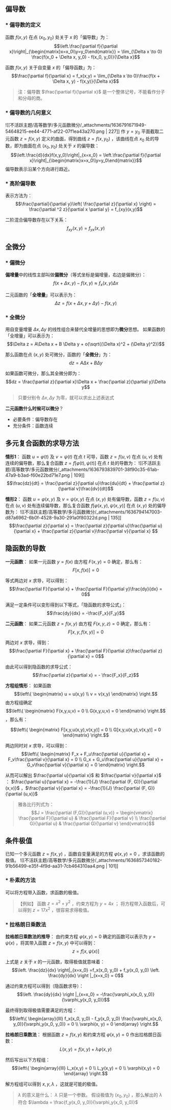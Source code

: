 
## 偏导数

### * 偏导数的定义
函数 $f(x,y)$  在点 $(x_0, y_0)$  处关于 $x$  的「偏导数」为：
$$\left.\frac{\partial f}{\partial x}\right|_{\begin{matrix}x=x_0\\y=y_0\end{matrix}}
= \lim_{\Delta x \to 0} \frac{f(x_0 + \Delta x, y_0) - f(x_0, y_0)}{\Delta x}$$

函数 $f(x,y)$  关于自变量 $x$  的「偏导函数」为：
$$\frac{\partial f}{\partial x} = f_x(x,y) = \lim_{\Delta x \to 0}\frac{f(x + \Delta x, y) - f(x,y)}{\Delta x}$$

> 注：偏导数 $\frac{\partial f}{\partial x}$  是一个整体记号，不能看作分子和分母的商。



### * 偏导数的几何意义
![[不活跃主题/高等数学/多元函数微分/_attachments/1636791671949-54648215-ee44-4771-af22-07f1ea43a270.png | 227]]
作 $y = y_0$  平面截取二元函数 $z = f(x,y)$  定义的曲面，得到曲线 $z = f(x, y_0)$ ，该曲线在点 $x_0$  处的导数，即为曲面在点 $(x_0, y_0)$  处关于 $x$  的偏导数：
$$\left.\frac{d}{dx}f(x,y_0)\right|_{x=x_0} = 
\left.\frac{\partial f}{\partial x}\right|_{\begin{matrix}x=x_0\\y=y_0\end{matrix}}$$
偏导数表示沿某个方向进行趋近。


### * 高阶偏导数
表示方法为：
$$\frac{\partial}{\partial y}\left( \frac{\partial z}{\partial x} \right)
= \frac{\partial ^2 z}{\partial x \partial y} = f_{xy}(x,y)$$

二阶混合偏导数存在以下关系：
$$f_{xy}(x,y) = f_{yx}(x,y)$$


## 全微分

### * 偏微分
**偏增量**中的线性主部叫做**偏微分**（等式坐标是偏增量，右边是偏微分）：
$$f(x+\Delta x, y) - f(x,y) \approx f_x(x,y)\Delta x$$

二元函数的「**全增量**」可以表示为：
$$\Delta z = f(x + \Delta x, y + \Delta y) - f(x,y)$$


### * 全微分
用自变量增量 $\Delta x,\, \Delta y$  的线性组合来替代全增量的思想即为**微分**思想。
如果函数的「全增量」可以表示为：
$$\Delta z = A\Delta x + B \Delta y + o(\sqrt{(\Delta x)^2 + (\Delta y)^2})$$

那么函数在点 $(x,y)$  处可微分，函数的「**全微分**」为：
$$dz = A\Delta x + B\Delta y$$

如果函数可微分，那么其全微分即为：
$$dz = \frac{\partial z}{\partial x}\Delta x + \frac{\partial z}{\partial y}\Delta y$$
> 只要分别令 $\Delta x,\, \Delta y$  为零，就可以求出上述表达式


**二元函数什么时候可以微分**？

- 必要条件：偏导数存在
- 充分条件：函数连续


## 多元复合函数的求导方法
**情形1**：
函数 $u = \varphi(t)$  及 $v = \psi(t)$  在点 $t$  可导，函数 $z = f(u,v)$  在点 $(u,v)$  处有连续的偏导数，那么复合函数 $z = f[\varphi(t), \psi(t)]$  在点 $t$  处的导数为：
![[不活跃主题/高等数学/多元函数微分/_attachments/1636793839701-38f90c35-61ab-47a9-b3ad-f60e22bd71e7.png | 109]]
$$\frac{dz}{dt} = \frac{\partial z}{\partial u}\frac{du}{dt} + \frac{\partial z}{\partial v}\frac{dv}{dt}$$

**情形2**：
函数 $u = \varphi(x,y)$  及 $v = \psi(x,y)$  在点 $(x,y)$  处有偏导数，函数 $z = f(u,v)$  在点 $(u,v)$  处有连续偏导数，那么复合函数 $f[\varphi(x,y), \psi(x,y)]$  在点 $(x,y)$  处的偏导数为：
![[不活跃主题/高等数学/多元函数微分/_attachments/1636794147003-d87a6962-6b0f-4528-9a30-291a0f80322d.png | 135]]
$$\frac{\partial z}{\partial x} = 
\frac{\partial z}{\partial u}\frac{\partial u}{\partial x} + 
\frac{\partial z}{\partial v}\frac{\partial v}{\partial x} $$


## 隐函数的导数
**一元函数**：
如果一元函数 $y=f(x)$  由方程 $F(x,y) = 0$  确定，那么有：
$$F[x, f(x)] = 0$$

等式两边对 $x$  求导，可以得到：
$$\frac{\partial F}{\partial x} + \frac{\partial F}{\partial y}\frac{dy}{dx} = 0$$

满足一定条件可以变形得到以下等式，「隐函数的求导公式」：
$$\frac{dy}{dx} = -\frac{F_x}{F_y}$$

**二元函数**：
如果二元函数 $z = f(x,y)$  由方程 $F(x,y,z)=0$  确定，那么有：
$$F[x, y, f(x,y)] = 0$$

两边对 $x$  求导，得到：
$$\frac{\partial F}{\partial x} + \frac{\partial F}{\partial z}\frac{\partial z}{\partial x} = 0$$

由此可以得到隐函数的求导公式：
$$\frac{\partial z}{\partial x} = - \frac{F_x}{F_z}$$

**方程组情形**：
如果函数 $$\left\{
\begin{matrix}
u = u(x,y) \\
v = v(x,y)
\end{matrix}
\right.$$  由方程组确定 $$\left\{
\begin{matrix}
F(x,y,u,v) = 0 \\
G(x,y,u,v) = 0
\end{matrix}
\right.$$ ，那么有：

$$\left\{
\begin{matrix}
F[x,y,u(x,y),v(x,y)] = 0 \\
G[x,y,u(x,y),v(x,y)] = 0
\end{matrix}
\right.$$

两边同时对 $x$  求导，可以得到：
$$\left\{
\begin{matrix}
F_x + F_u\frac{\partial u}{\partial x} + F_v\frac{\partial v}{\partial x} = 0 \\
G_x + G_u\frac{\partial u}{\partial x} + G_v\frac{\partial v}{\partial x} = 0
\end{matrix}
\right.$$

从而可以解出 $\frac{\partial u}{\partial x}$  和 $\frac{\partial v}{\partial x}$ ：
$\frac{\partial u}{\partial x} = -\frac{1}{J} \frac{\partial (F, G)}{\partial (x,v)}$ ，$\frac{\partial v}{\partial x} = -\frac{1}{J} \frac{\partial (F, G)}{\partial (u,x)}$ 

> 雅各比行列式为：
> $$J = \frac{\partial (F,G)}{\partial (u,v)} = 
\begin{vmatrix}
\frac{\partial F}{\partial u} & \frac{\partial F}{\partial v} \\
\frac{\partial G}{\partial u} & \frac{\partial G}{\partial v}
\end{vmatrix}$$ 



## 条件极值
已知一个多元函数 $z = f(x,y)$ ，函数自变量满足的方程 $\varphi (x,y) = 0$ ，求该函数的极值。
![[不活跃主题/高等数学/多元函数微分/_attachments/1636857340182-91b56499-e35f-4f9d-aa31-7cb464310aa4.png | 101]]


### * 朴素的方法
可以将方程带入函数，求函数的极值。
> 【例如】
> 函数 $z = x^2 + y^2$ ，约束方程为 $y = 4x$ ；
> 将方程带入函数后，可以得到 $z = 17 x^2$ ，很容易求得极值。



### * 拉格朗日乘数法
**拉格朗日乘数法的推导**：
由约束方程 $\varphi(x,y)=0$  确定的函数可以表示为 $y = \psi(x)$ ，将其带入函数 $z = f(x,y)$  中可以得到：
$$z = f[x, \psi(x)]$$

上式是 $z$  关于 $x$  的一元函数，取得极值就意味着：
$$\left. \frac{dz}{dx} \right|_{x=x_0}  =f_x(x_0, y_0) + f_y(x_0, y_0) \left. \frac{dy}{dx} \right |_{x=x_0} = 0$$

通过约束方程可以得到（隐函数求导）：
$$\left. \frac{dy}{dx} \right |_{x=x_0} = -\frac{\varphi_x(x_0, y_0)}{\varphi_y(x_0, y_0)}$$

最终得到取得极值需要满足的方程：
$$\left\{
\begin{array}{lll}
f_x(x_0, y_0) - f_y(x_0, y_0) \frac{\varphi_x(x_0, y_0)}{\varphi_y(x_0, y_0)} = 0 \\
\varphi(x, y) = 0
\end{array}
\right.$$

**拉格朗日乘数法**：
根据函数 $z = f(x,y)$  和约束方程 $\varphi(x,y) = 0$  作出拉格朗日函数：
$$L(x,y) = f(x,y) + \lambda\varphi(x,y)$$

然后写出以下方程组：
$$\left\{
\begin{array}{lll}
L_x(x,y) = 0 \\
L_y(x,y) = 0 \\
\varphi(x,y) = 0
\end{array}
\right.$$

解方程组可以得到 $x,\, y,\, \lambda$ ，这就是可能的极值。

> $\lambda$  的意义是什么：
> $\lambda$  只是一个参数。
> 假设极值为 $(x_0, y_0)$ ，那么解出的 $\lambda$  符合 $\lambda = \frac{f_y(x_0, y_0)}{\varphi_y(x_0, y_0)}$ 


